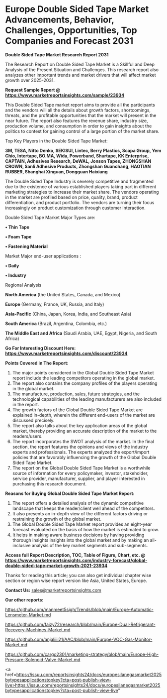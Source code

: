 # Europe Double Sided Tape Market Advancements, Behavior, Challenges, Opportunities, Top Companies and Forecast 2031

<strong>Double Sided Tape Market Research Report 2031</strong>

The Research Report on Double Sided Tape Market is a Skillful and Deep Analysis of the Present Situation and Challenges. This research report also analyzes other important trends and market drivers that will affect market growth over 2025-2031.

<strong>Request Sample Report @ <a href=https://www.marketreportsinsights.com/sample/23934>https://www.marketreportsinsights.com/sample/23934</a></strong>

This Double Sided Tape market report aims to provide all the participants and the vendors will all the details about growth factors, shortcomings, threats, and the profitable opportunities that the market will present in the near future. The report also features the revenue share, industry size, production volume, and consumption in order to gain insights about the politics to contest for gaining control of a large portion of the market share.

Top Key Players in the Double Sided Tape Market:

<strong>3M, TESA, Nitto Denko, SEKISUI, Lintec, Berry Plastics, Scapa Group, Yem Chio, Intertape, BO.MA, Wida, Powerband, Shurtape, KK Enterprise, CAPTAIN, Adhesives Research, DeWAL, Jonson Tapes, ZHONGSHAN CROWN, Sanli Adhesive Products, Zhongshan Guanchang, HAOTIAN RUBBER, Shanghai Xinguan, Dongguan Haixiang</strong>

The Double Sided Tape Industry is severely competitive and fragmented due to the existence of various established players taking part in different marketing strategies to increase their market share. The vendors operating in the market are profiled based on price, quality, brand, product differentiation, and product portfolio. The vendors are turning their focus increasingly on product customization through customer interaction.

Double Sided Tape Market Major Types are:

<strong>• Thin Tape

• Foam Tape

• Fastening Material</strong>

Market Major end-user applications :

<strong>• Daily

• Industry</strong>

Regional Analysis

</u><strong><b>North America</b></strong> (the United States, Canada, and Mexico)

<strong><b>Europe </b></strong>(Germany, France, UK, Russia, and Italy)

<strong><b>Asia-Pacific</b></strong> (China, Japan, Korea, India, and Southeast Asia)

<strong><b>South America</b></strong> (Brazil, Argentina, Colombia, etc.)

<strong><b>The Middle East and Africa</b></strong> (Saudi Arabia, UAE, Egypt, Nigeria, and South Africa)

<strong>Go For Interesting Discount Here: <a href=https://www.marketreportsinsights.com/discount/23934>https://www.marketreportsinsights.com/discount/23934</a></strong>

<strong>Points Covered in The Report:</strong>
<ol>
  <li>The major points considered in the Global Double Sided Tape Market report include the leading competitors operating in the global market.</li>
  <li>The report also contains the company profiles of the players operating in the global market.</li>
  <li>The manufacture, production, sales, future strategies, and the technological capabilities of the leading manufacturers are also included in the report.</li>
  <li>The growth factors of the Global Double Sided Tape Market are explained in-depth, wherein the different end-users of the market are discussed precisely.</li>
  <li>The report also talks about the key application areas of the global market, thereby providing an accurate description of the market to the readers/users.</li>
  <li>The report incorporates the SWOT analysis of the market. In the final section, the report features the opinions and views of the industry experts and professionals. The experts analyzed the export/import policies that are favorably influencing the growth of the Global Double Sided Tape Market.</li>
  <li>The report on the Global Double Sided Tape Market is a worthwhile source of information for every policymaker, investor, stakeholder, service provider, manufacturer, supplier, and player interested in purchasing this research document.</li>
</ol>
<strong>Reasons for Buying Global Double Sided Tape Market Report:</strong>

<ol>
  <li>The report offers a detailed analysis of the dynamic competitive landscape that keeps the reader/client well ahead of the competitors.</li>
  <li>It also presents an in-depth view of the different factors driving or restraining the growth of the global market.</li>
  <li>The Global Double Sided Tape Market report provides an eight-year forecast evaluated on the basis of how the market is estimated to grow.</li>
  <li>It helps in making aware business decisions by having providing thorough insights insights into the global market and by making an all-inclusive analysis of the key market segments and sub-segments.</li>
</ol>
<strong>Access full Report Description, TOC, Table of Figure, Chart, etc. @ <a href=https://www.marketreportsinsights.com/industry-forecast/global-double-sided-tape-market-growth-2021-23934>https://www.marketreportsinsights.com/industry-forecast/global-double-sided-tape-market-growth-2021-23934</a></strong>


Thanks for reading this article; you can also get individual chapter wise section or region wise report version like Asia, United States, Europe.

<strong>Contact Us:</strong>
sales@marketreportsinsights.com

<strong>Our other reports:</strong>

<a href=https://github.com/manmeet5sigh/Trends/blob/main/Europe-Automatic-Lensmeter-Market.md>https://github.com/manmeet5sigh/Trends/blob/main/Europe-Automatic-Lensmeter-Market.md</a>

<a href=https://github.com/faizy72/research/blob/main/Europe-Dual-Refrigerant-Recovery-Machines-Market.md>https://github.com/faizy72/research/blob/main/Europe-Dual-Refrigerant-Recovery-Machines-Market.md</a>

<a href=https://github.com/anjaliiii21/AAC/blob/main/Europe-VOC-Gas-Monitor-Market.md>https://github.com/anjaliiii21/AAC/blob/main/Europe-VOC-Gas-Monitor-Market.md</a>

<a href=https://github.com/cargo2301/marketing-strategy/blob/main/Europe-High-Pressure-Solenoid-Valve-Market.md>https://github.com/cargo2301/marketing-strategy/blob/main/Europe-High-Pressure-Solenoid-Valve-Market.md</a>

<a href=https://issuu.com/reportsinsights24/docs/europesilanegasmarket2025bytypesapplicationstopkey?cta=post-publish-view-live>https://issuu.com/reportsinsights24/docs/europesilanegasmarket2025bytypesapplicationstopkey?cta=post-publish-view-live</a>"
